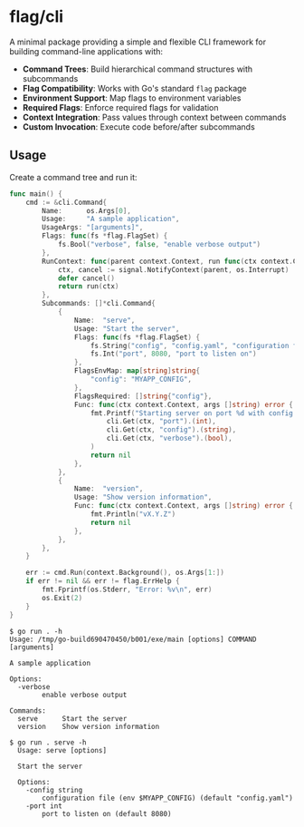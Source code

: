 # flag/cli

A minimal package providing a simple and flexible CLI framework for building command-line applications with:

- **Command Trees**: Build hierarchical command structures with subcommands
- **Flag Compatibility**: Works with Go's standard `flag` package
- **Environment Support**: Map flags to environment variables
- **Required Flags**: Enforce required flags for validation
- **Context Integration**: Pass values through context between commands
- **Custom Invocation**: Execute code before/after subcommands

## Usage

Create a command tree and run it:

```go
func main() {
	cmd := &cli.Command{
		Name:      os.Args[0],
		Usage:     "A sample application",
		UsageArgs: "[arguments]",
		Flags: func(fs *flag.FlagSet) {
			fs.Bool("verbose", false, "enable verbose output")
		},
		RunContext: func(parent context.Context, run func(ctx context.Context) error) error {
			ctx, cancel := signal.NotifyContext(parent, os.Interrupt)
			defer cancel()
			return run(ctx)
		},
		Subcommands: []*cli.Command{
			{
				Name:  "serve",
				Usage: "Start the server",
				Flags: func(fs *flag.FlagSet) {
					fs.String("config", "config.yaml", "configuration file (env $MYAPP_CONFIG)")
					fs.Int("port", 8080, "port to listen on")
				},
				FlagsEnvMap: map[string]string{
					"config": "MYAPP_CONFIG",
				},
				FlagsRequired: []string{"config"},
				Func: func(ctx context.Context, args []string) error {
					fmt.Printf("Starting server on port %d with config %s (verbose: %v)\n",
						cli.Get(ctx, "port").(int),
						cli.Get(ctx, "config").(string),
						cli.Get(ctx, "verbose").(bool),
					)
					return nil
				},
			},
			{
				Name:  "version",
				Usage: "Show version information",
				Func: func(ctx context.Context, args []string) error {
					fmt.Println("vX.Y.Z")
					return nil
				},
			},
		},
	}

	err := cmd.Run(context.Background(), os.Args[1:])
	if err != nil && err != flag.ErrHelp {
		fmt.Fprintf(os.Stderr, "Error: %v\n", err)
		os.Exit(2)
	}
}
```
```
$ go run . -h
Usage: /tmp/go-build690470450/b001/exe/main [options] COMMAND [arguments]

A sample application

Options:
  -verbose
    	enable verbose output

Commands:
  serve      Start the server
  version    Show version information

$ go run . serve -h
  Usage: serve [options]

  Start the server

  Options:
    -config string
      	configuration file (env $MYAPP_CONFIG) (default "config.yaml")
    -port int
      	port to listen on (default 8080)
```
